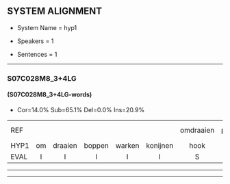 
## SYSTEM ALIGNMENT

- System Name = hyp1

- Speakers = 1

- Sentences = 1

---

### S07C028M8_3+4LG

#### (S07C028M8_3+4LG-words)

- Cor=14.0%	Sub=65.1%	Del=0.0%	Ins=20.9%

|  |  |  |  |  |  |  |  |  |  |  |  |  |  |  |  |  |  |  |  |  |  |  |  |  |  |  |  |  |  |  |  |  |  |  |  |  |  |  |  |  |  |  |  |  |  |  |  |  |  |  |  |  |  |  |  |  |  |  |  |  |  |  |  |  |  |  |  |  |  |  |  |  |  |  |  |  |  |  |  |  |  |  |  |  |  |  |
|:--- |:---:|:---:|:---:|:---:|:---:|:---:|:---:|:---:|:---:|:---:|:---:|:---:|:---:|:---:|:---:|:---:|:---:|:---:|:---:|:---:|:---:|:---:|:---:|:---:|:---:|:---:|:---:|:---:|:---:|:---:|:---:|:---:|:---:|:---:|:---:|:---:|:---:|:---:|:---:|:---:|:---:|:---:|:---:|:---:|:---:|:---:|:---:|:---:|:---:|:---:|:---:|:---:|:---:|:---:|:---:|:---:|:---:|:---:|:---:|:---:|:---:|:---:|:---:|:---:|:---:|:---:|:---:|:---:|:---:|:---:|:---:|:---:|:---:|:---:|:---:|:---:|:---:|:---:|:---:|:---:|:---:|:---:|:---:|:---:|:---:|:---:|
| REF |  |  |  |  |  | omdraaien | poppenwagen | konijnenhok | * | elastiekje | * | ruziemaken | * | teddybeer | dierentuin |  | paddenstoelen | *(verstoppen) | verstoppertje | wasmachine | fototoestel | * | toiletpapier | * | vrachtwagen |  | *(buurman) | buurmannen | * | * | * | vogelkooi | olifant | * | schommelen | iedereen |  | schoenenwinkel | * | knutselen | ophangen | verjaardag |  |  |  |  | * | * | sprookjesboek | * | tandenborstel | * | * | * | slaapkamer | * | achterdeur | ziekenhuis | * | * | * | * | nieuwsgierig |  | afblijven | kabouter |  |  |  | * | washandje | sneeuwwitje | * | * | sneeuwwitje | goeiendag |  | vakantie |  | limonade | * | * | autorijden | eindelijk | familie | chocolade |
| HYP1 | om | draaien | boppen | warken | konijnen | hook | al | ena | steekje | rusi | rsimaken | d | de | diber | dierentuin | padden | stolenverstoppen | verstopperdje | was | machine | fototoestel | zowel | uit | papier | vrachtwagen | buurman | buurman | f | voor | voor | vogel | kooiing | worifand | schua | schomelen | iedereen | schonen | winter | kni | knucheren | ophangen | verjaardag | s | spe | sprookjes | book | dan | danen | borste | uk | lk | lu | hiver | is | ie | luchiferv | sslaapkamer | achter | acterdeur | ziekenhuis | sneeuw | sneeuws | nieuwsgierig | af | blijven | kabouter | was | was | hond | je | sneel | weet | je | snee | weetje | goeiendag | of | vakantie | limonada | auto | autorejden | en | de | luik | familie | chocolade |
| EVAL | I | I | I | I | I | S | S | S | S | S | S | S | S | S |  | I | S | S | S | S |  | S | S | S |  | I | S | S | S | S | S | S | S | S | S |  | I | S | S | S |  |  | I | I | I | I | S | S | S | S | S | S | S | S | S | S | S | S | S | S | S | S |  | I | S |  | I | I | I | S | S | S | S | S | S |  | I |  | I | S | S | S | S | S |  |  |
---

---
